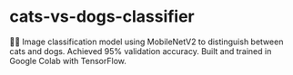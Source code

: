 # cats-vs-dogs-classifier
🐶🐱 Image classification model using MobileNetV2 to distinguish between cats and dogs. Achieved 95% validation accuracy. Built and trained in Google Colab with TensorFlow.
